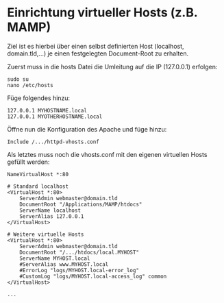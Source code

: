 # Einrichtung virtueller Hosts (z.B. MAMP)

Ziel ist es hierbei über einen selbst definierten Host (localhost, domain.tld,...) je einen festgelegten Document-Root zu erhalten.

Zuerst muss in die hosts Datei die Umleitung auf die IP (127.0.0.1) erfolgen:

```
sudo su
nano /etc/hosts
```

Füge folgendes hinzu:
```
127.0.0.1 MYHOSTNAME.local
127.0.0.1 MYOTHERHOSTNAME.local
```

Öffne nun die Konfiguration des Apache und füge hinzu:

```
Include /.../httpd-vhosts.conf
```

Als letztes muss noch die vhosts.conf mit den eigenen virtuellen Hosts gefüllt werden:

```
NameVirtualHost *:80

# Standard localhost
<VirtualHost *:80>
    ServerAdmin webmaster@domain.tld
    DocumentRoot "/Applications/MAMP/htdocs"
    ServerName localhost
    ServerAlias 127.0.0.1
</VirtualHost>

# Weitere virtuelle Hosts
<VirtualHost *:80>
    ServerAdmin webmaster@domain.tld
    DocumentRoot "/.../htdocs/local.MYHOST"
    ServerName MYHOST.local
    #ServerAlias www.MYHOST.local
    #ErrorLog "logs/MYHOST.local-error_log"
    #CustomLog "logs/MYHOST.local-access_log" common
</VirtualHost>

...
```
